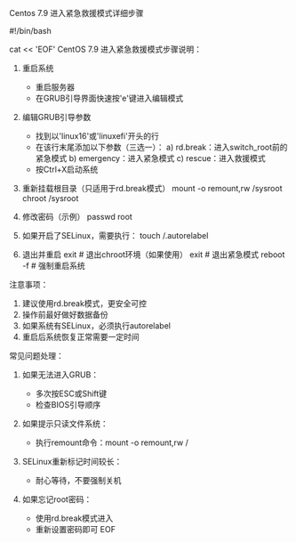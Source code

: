 Centos 7.9 进入紧急救援模式详细步骤

#!/bin/bash

cat << 'EOF'
CentOS 7.9 进入紧急救援模式步骤说明：

1. 重启系统
   - 重启服务器
   - 在GRUB引导界面快速按'e'键进入编辑模式

2. 编辑GRUB引导参数
   - 找到以'linux16'或'linuxefi'开头的行
   - 在该行末尾添加以下参数（三选一）：
     a) rd.break：进入switch_root前的紧急模式
     b) emergency：进入紧急模式
     c) rescue：进入救援模式
   - 按Ctrl+X启动系统

3. 重新挂载根目录（只适用于rd.break模式）
   mount -o remount,rw /sysroot
   chroot /sysroot
   
4. 修改密码（示例）
   passwd root

5. 如果开启了SELinux，需要执行：
   touch /.autorelabel

6. 退出并重启
   exit        # 退出chroot环境（如果使用）
   exit        # 退出紧急模式
   reboot -f   # 强制重启系统

注意事项：
1. 建议使用rd.break模式，更安全可控
2. 操作前最好做好数据备份
3. 如果系统有SELinux，必须执行autorelabel
4. 重启后系统恢复正常需要一定时间

常见问题处理：
1. 如果无法进入GRUB：
   - 多次按ESC或Shift键
   - 检查BIOS引导顺序

2. 如果提示只读文件系统：
   - 执行remount命令：mount -o remount,rw /

3. SELinux重新标记时间较长：
   - 耐心等待，不要强制关机

4. 如果忘记root密码：
   - 使用rd.break模式进入
   - 重新设置密码即可
EOF
